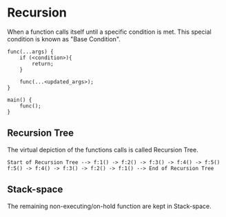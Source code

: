 # Recursion 
When a function calls itself until a specific condition is met. 
This special condition is known as "Base Condition".

```
func(...args) {
    if (<condition>){
        return;
    }

    func(...<updated_args>);
}

main() {
    func();
}
```

## Recursion Tree
The virtual depiction of the functions calls is called Recursion Tree. 

```
Start of Recursion Tree --> f:1() -> f:2() -> f:3() -> f:4() -> f:5()
f:5() -> f:4() -> f:3() -> f:2() -> f:1() --> End of Recursion Tree
```

## Stack-space
The remaining non-executing/on-hold function are kept in Stack-space. 